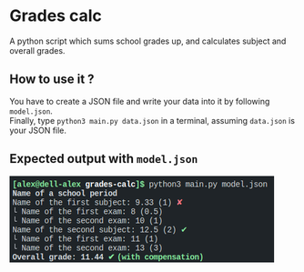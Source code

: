 # Grades calc

A python script which sums school grades up, and calculates subject and overall grades.

## How to use it ?

You have to create a JSON file and write your data into it by following `model.json`.  
Finally, type `python3 main.py data.json` in a terminal, assuming `data.json` is your JSON file.

## Expected output with `model.json`

![Screenshot of my output](expected_result.png)
